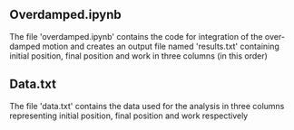 ## Overdamped.ipynb
The file 'overdamped.ipynb' contains the code for integration of the over-damped motion and creates an output file named 'results.txt' containing initial position, final position and work in three columns (in this order)
## Data.txt
The file 'data.txt' contains the data used for the analysis in three columns representing initial position, final position and work respectively
